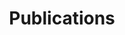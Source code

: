 ---
title: Publications
permalink: /publications/
nav: true
redirect_to: https://cv.archives-ouvertes.fr/loic-grobol
---